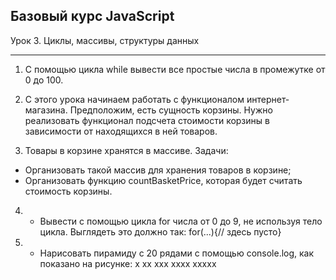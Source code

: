 ## Базовый курс JavaScript

Урок 3. Циклы, массивы, структуры данных
<br>

---

1. С помощью цикла while вывести все простые числа в промежутке от 0 до 100.

2. С этого урока начинаем работать с функционалом интернет-магазина. 
Предположим, есть сущность корзины. Нужно реализовать функционал подсчета 
стоимости корзины в зависимости от находящихся в ней товаров.

3. Товары в корзине хранятся в массиве. Задачи:
- Организовать такой массив для хранения товаров в корзине;
- Организовать функцию countBasketPrice, которая будет считать стоимость корзины.

4. * Вывести с помощью цикла for числа от 0 до 9, не используя тело цикла. 
Выглядеть это должно так:
for(...){// здесь пусто}

5. * Нарисовать пирамиду с 20 рядами с помощью console.log, как 
показано на рисунке:
      x
      xx
      xxx
      xxxx
      xxxxx